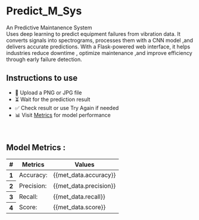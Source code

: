 # Predict_M_Sys
 An Predictive Maintanence System
 <br>
Uses deep learning
to predict equipment failures from vibration data. It converts signals into spectrograms, processes them with a CNN model ,and delivers accurate predictions. With a Flask-powered web interface, it helps industries reduce downtime , optimize maintenance ,and improve efficiency through early failure detection.
<br>
<h2>Instructions to use</h2>
<div id="instructions-content">
        <ul>
            <li>📂 Upload a PNG or JPG file</li>
            <li>⏳ Wait for the prediction result</li>
            <li>✅ Check result or use Try Again if needed</li>
            <li>📊 Visit <a href="/metrics">Metrics</a> for model performance</li>
        </ul>
    </div>
   <br>
   <h2>
   Model Metrics : 
   </h2>
        <table>
            <thead>
                <tr class="table-info" >
                    <th class="table-info"  scope="col"># </th>
                    <th class="table-info"  scope="col">Metrics </th>
                    <th class="table-info"  scope="col">Values </th>
                </tr>
            </thead>
            <tbody>
                <tr class="table-info" >
                    <th class="table-info"  scope="row">1</th>
                    <td>Accuracy: </td>
                    <td>{{met_data.accuracy}}</td>
                </tr>
                <tr class="table-info" >
                    <th class="table-info"  scope="row">2</th>
      <td>Precision: </td>
      <td>{{met_data.precision}}</td>
    </tr>
    <tr class="table-info" >
        <th scope="row">3</th>
        <td>Recall: </td>
        <td>{{met_data.recall}}</td>
    </tr>
    <tr class="table-info" >
      <th class="table-info"  scope="row">4</th>
      <td>Score: </td>
      <td>{{met_data.score}}</td>
    </tr>
  </tbody>
</table>
